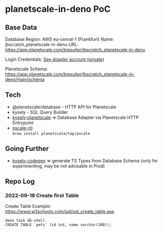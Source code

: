# planetscale-in-deno PoC 

## Base Data 
Database Region: AWS eu-cenral-1 (Frankfurt)
Name: jbscratch_planetscale-in-deno
URL: https://app.planetscale.com/bjesuiter/jbscratch_planetscale-in-deno

Login Credentials: [See doppler account (private)](https://dashboard.doppler.com/workplace/f867183ebfa5d4d1e007/projects/planetscale-in-deno)

Planetscale Schema: https://app.planetscale.com/bjesuiter/jbscratch_planetscale-in-deno/main/schema

## Tech 

- @planetscale/database - HTTP API for Planetscale
- kysely - SQL Query Builder 
- [kysely-planetscale](https://github.com/depot/kysely-planetscale) => Database Adapter via Planetscale HTTP Entrypoint
- [pscale-cli](https://planetscale.com/docs/tutorials/connect-any-application)  
  `brew install planetscale/tap/pscale`


## Going Further 

- [kysely-codegen](https://github.com/RobinBlomberg/kysely-codegen) => generate TS Types from Database Schema 
  (only for experimenting, may be not advisable in Prod)

## Repo Log 

### 2022-09-18 Create first Table 

Create Table Example: https://www.w3schools.com/sql/sql_create_table.asp

```
deno task db-shell 
CREATE TABLE `pets` (id int, name varchar(200));
```